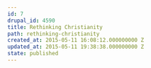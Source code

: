 ```yaml
---
id: 7
drupal_id: 4590
title: Rethinking Christianity
path: rethinking-christianity
created_at: 2015-05-11 16:08:12.000000000 Z
updated_at: 2015-05-11 19:38:38.000000000 Z
state: published
---
```

